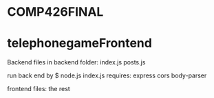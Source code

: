 # COMP426FINAL
# telephonegameFrontend


Backend files in backend folder:
index.js
posts.js


run back end by $ node.js index.js
requires: express cors body-parser

frontend files: the rest
